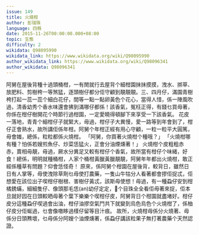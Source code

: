 ```yaml
---
issue: 149
title: 火燒柑
author: 彭瑞珠
language: 四縣
date: 2015-11-26T00:00:00.000+08:00
topic: 生態
difficulty: 2
wikidata: Q98095990
wikidata_link: https://www.wikidata.org/wiki/Q98095990
author_wikidata_link: https://www.wikidata.org/wiki/Q98096341
author_wikidata: Q98096341
---
```

阿舅在屋後背種十過頭桶柑，一有閒就行去屋背个細柑園抺抺摸摸，洩水、挷草、放肥料、剪樹桍一等煞猛，逐頭樹仔都分佢守顧到靚靚靚。三、四月仔，滿園青樹桍打起一蕊一蕊个細白花仔，間等一點一點卵黃色个花心，當得人惜，係一陣風吹過，清香幼秀个香水味還會拂到滿哪仔都係！該香氣，冤枉正得，有錢乜買毋著，你係在柑仔樹開花个時節行過柑園，一定愛曉得頓腳下來享受一下該香氣。
花皮一落地，青青个細柑仔子就緊大，毋過，柑仔子大異慢，愛一路等到年會到了，柑仔正會熟水，故所講佢係年柑。阿舅个年柑正經有用心守顧，一粒一粒平大圓篤，毋會媸，總係，粒粒都係火燒柑。
「阿舅，你買著火燒柑个種哦？」
「火燒柑哪有種？怕係若嫂煎魚仔、炒菜恁猛火，正會分油煙燻著！」
火燒柑个皮粗粗赤赤，賣相毋靚，毋過，厥水分異足又較有柑仔个香氣，故所當有柑仔个味緒，好食！總係，明明就種桶柑，人家个桶柑黃臘黃臘靚靚，阿舅年年都出火燒柑，敢正經係種草有問題？仰會恁怪奇！
原來，係阿舅个柑園在屋後背，較背日，雖然日日有人掌等，毋使洩除草劑乜毋使打農藥，一隻山牛牯分人看著都會摎佢捉忒，佢想愛在該位出子喫柑仔樹根、害樹仔黃忒，該斯毋使想！毋過，有一種蝨仔安到柑橘銹蟎，細細隻仔、像頭那毛恁(an)幼仔定定，𫣆个目珠全全看佢毋著來捉，佢本旦就好囥在日頭較晒毋著个葉下樂樂个喫柑仔皮，阿舅背日个柑園就盡堵好。柑仔皮分這種蝨仔喫過會出油，柑仔油摎空氣鬥共下就變到烏色烏色个火燒柑了，係柚仔皮分佢蜒過，乜會像噭眵過樣仔留等目汁痕。
故所，火燒柑毋係分火燒著、毋係分日頭㸐壞，乜毋係分阿嫂个油煙燻著，係蝨仔講該粒果子無打著農藥个天然認證。
